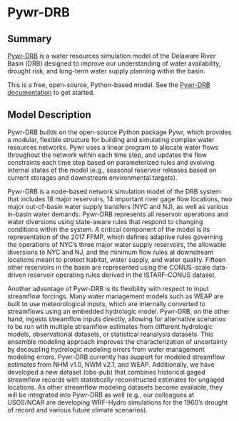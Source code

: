 # Pywr-DRB

## Summary

[Pywr-DRB](https://github.com/Pywr-DRB/Pywr-DRB) is a water resources simulation model of the Delaware River Basin (DRB) designed to improve our understanding of water availability, drought risk, and long-term water supply planning within the basin. 

This is a free, open-source, Python-based model. See the [Pywr-DRB documentation](https://pywr-drb.github.io/Pywr-DRB/intro.html) to get started.

## Model Description

Pywr-DRB builds on the open-source Python package Pywr, which provides a modular, flexible structure for building and simulating complex water resources networks. Pywr uses a linear program to allocate water flows throughout the network within each time step, and updates the flow constraints each time step based on parameterized rules and evolving internal states of the model (e.g., seasonal reservoir releases based on current storages and downstream environmental targets).

Pywr-DRB is a node-based network simulation model of the DRB system that includes 18 major reservoirs, 14 important river gage flow locations, two major out-of-basin water supply transfers (NYC and NJ), as well as various in-basin water demands. Pywr-DRB represents all reservoir operations and water diversions using state-aware rules that respond to changing conditions within the system. A critical component of the model is its representation of the 2017 FFMP, which defines adaptive rules governing the operations of NYC’s three major water supply reservoirs, the allowable diversions to NYC and NJ, and the minimum flow rules at downstream locations meant to protect habitat, water supply, and water quality. Fifteen other reservoirs in the basin are represented using the CONUS-scale data-driven reservoir operating rules derived in the ISTARF-CONUS dataset. 

Another advantage of Pywr-DRB is its flexibility with respect to input streamflow forcings. Many water management models such as WEAP are built to use meteorological inputs, which are internally converted to streamflows using an embedded hydrologic model. Pywr-DRB, on the other hand, ingests streamflow inputs directly, allowing for alternative scenarios to be run with multiple streamflow estimates from different hydrologic models, observational datasets, or statistical reanalysis datasets. This ensemble modeling approach improves the characterization of uncertainty by decoupling hydrologic modeling errors from water management modeling errors. Pywr-DRB currently has support for modeled streamflow estimates from NHM v1.0, NWM v2.1, and WEAP. Additionally, we have developed a new dataset (obs-pub) that combines historical gaged streamflow records with statistically reconstructed estimates for ungaged locations. As other streamflow modeling datasets become available, they will be integrated into Pywr-DRB as well (e.g., our colleagues at USGS/NCAR are developing WRF-Hydro simulations for the 1960’s drought of record and various future climate scenarios).
